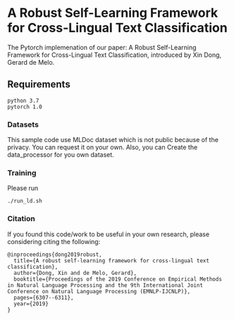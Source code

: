 # A Robust Self-Learning Framework for Cross-Lingual Text Classification

The Pytorch implemenation of our paper: A Robust Self-Learning Framework for Cross-Lingual Text Classification, introduced by Xin Dong, Gerard de Melo.

## Requirements

```
python 3.7
pytorch 1.0
```

### Datasets

This sample code use MLDoc dataset which is not public because of the privacy. You can request it on your own. Also, you can Create the data_processor for you own dataset. 


### Training

Please run 

```
./run_ld.sh
```

### Citation

If you found this code/work to be useful in your own research, please considering citing the following:

```
@inproceedings{dong2019robust,
  title={A robust self-learning framework for cross-lingual text classification},
  author={Dong, Xin and de Melo, Gerard},
  booktitle={Proceedings of the 2019 Conference on Empirical Methods in Natural Language Processing and the 9th International Joint Conference on Natural Language Processing (EMNLP-IJCNLP)},
  pages={6307--6311},
  year={2019}
}
```

